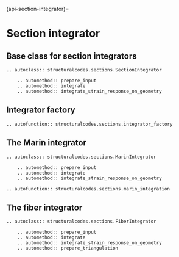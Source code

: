 (api-section-integrator)=
# Section integrator

## Base class for section integrators

```{eval-rst}
.. autoclass:: structuralcodes.sections.SectionIntegrator

    .. automethod:: prepare_input
    .. automethod:: integrate
    .. automethod:: integrate_strain_response_on_geometry

```

## Integrator factory

```{eval-rst}
.. autofunction:: structuralcodes.sections.integrator_factory

```

## The Marin integrator

```{eval-rst}
.. autoclass:: structuralcodes.sections.MarinIntegrator

    .. automethod:: prepare_input
    .. automethod:: integrate
    .. automethod:: integrate_strain_response_on_geometry

```

```{eval-rst}
.. autofunction:: structuralcodes.sections.marin_integration

```

## The fiber integrator

```{eval-rst}
.. autoclass:: structuralcodes.sections.FiberIntegrator

    .. automethod:: prepare_input
    .. automethod:: integrate
    .. automethod:: integrate_strain_response_on_geometry
    .. automethod:: prepare_triangulation

```
